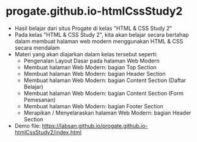 # progate.github.io-htmlCssStudy2
- Hasil belajar dari situs Progate di kelas "HTML & CSS Study 2"
- Pada kelas "HTML & CSS Study 2", kita akan belajar secara bertahap dalam membuat halaman web modern menggunakan HTML & CSS secara mendalam
- Materi yang akan diajarkan dalam kelas tersebut seperti:
  - Pengenalan Layout Dasar pada halaman Web Modern
  - Membuat halaman Web Modern: bagian Top Section
  - Membuat halaman Web Modern: bagian Header Section
  - Membuat halaman Web Modern: bagian Content Section (Daftar Belajar)
  - Membuat halaman Web Modern: bagian Content Section (Form Pemesanan)
  - Membuat halaman Web Modern: bagian Footer Section
  - Merapikan / Menyelaraskan halaman Web Modern: bagian Header Section
- Demo file: https://labsan.github.io/progate.github.io-htmlCssStudy2/index.html
